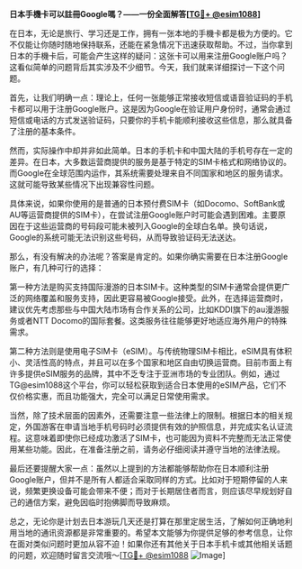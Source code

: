 **日本手機卡可以註冊Google嗎？——一份全面解答[[TG💪+ @esim1088](https://t.me/s/esim1088)]**

在日本，无论是旅行、学习还是工作，拥有一张本地的手機卡都是极为方便的。它不仅能让你随时随地保持联系，还能在紧急情况下迅速获取帮助。不过，当你拿到日本的手機卡后，可能会产生这样的疑问：这张卡可以用来注册Google账户吗？这看似简单的问题背后其实涉及不少细节。今天，我们就来详细探讨一下这个问题。

首先，让我们明确一点：理论上，任何一张能够正常接收短信或语音验证码的手机卡都可以用于注册Google账户。这是因为Google在验证用户身份时，通常会通过短信或电话的方式发送验证码，只要你的手机卡能顺利接收这些信息，那么就具备了注册的基本条件。

然而，实际操作中却并非如此简单。日本的手机卡和中国大陆的手机号存在一定的差异。在日本，大多数运营商提供的服务是基于特定的SIM卡格式和网络协议的。而Google在全球范围内运作，其系统需要处理来自不同国家和地区的服务请求。这就可能导致某些情况下出现兼容性问题。

具体来说，如果你使用的是普通的日本预付费SIM卡（如Docomo、SoftBank或AU等运营商提供的SIM卡），在尝试注册Google账户时可能会遇到困难。主要原因在于这些运营商的号码段可能未被列入Google的全球白名单。换句话说，Google的系统可能无法识别这些号码，从而导致验证码无法送达。

那么，有没有解决的办法呢？答案是肯定的。如果你确实需要在日本注册Google账户，有几种可行的选择：

第一种方法是购买支持国际漫游的日本SIM卡。这种类型的SIM卡通常会提供更广泛的网络覆盖和服务支持，因此更容易被Google接受。此外，在选择运营商时，建议优先考虑那些与中国大陆市场有合作关系的公司，比如KDDI旗下的au漫游服务或者NTT Docomo的国际套餐。这类服务往往能够更好地适应海外用户的特殊需求。

第二种方法则是使用电子SIM卡（eSIM）。与传统物理SIM卡相比，eSIM具有体积小、灵活性高的特点，并且可以在多个国家和地区自由切换运营商。目前市面上有许多提供eSIM服务的品牌，其中不乏专注于亚洲市场的专业团队。例如，通过TG@esim1088这个平台，你可以轻松获取到适合日本使用的eSIM产品，它们不仅价格实惠，而且功能强大，完全可以满足日常使用需求。

当然，除了技术层面的因素外，还需要注意一些法律上的限制。根据日本的相关规定，外国游客在申请当地手机号码时必须提供有效的护照信息，并完成实名认证流程。这意味着即使你已经成功激活了SIM卡，也可能因为资料不完整而无法正常使用某些功能。因此，在准备注册之前，请务必仔细阅读并遵守当地的法律法规。

最后还要提醒大家一点：虽然以上提到的方法都能够帮助你在日本顺利注册Google账户，但并不是所有人都适合采取同样的方式。比如对于短期停留的人来说，频繁更换设备可能会带来不便；而对于长期居住者而言，则应该尽早规划好自己的通信方案，避免因临时抱佛脚而导致麻烦。

总之，无论你是计划去日本游玩几天还是打算在那里定居生活，了解如何正确地利用当地的通讯资源都是非常重要的。希望本文能够为你提供足够的参考信息，让你在面对类似问题时更加从容不迫！如果你还有其他关于日本手机卡或其他相关话题的问题，欢迎随时留言交流哦～[[TG💪+ @esim1088](https://t.me/s/esim1088) ![Image](https://i.postimg.cc/4NQfJmqS/Snipaste-2025-05-13-00-14-12.png)]
